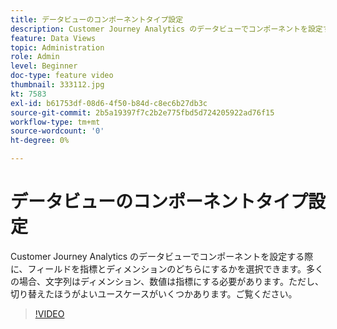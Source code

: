 ```yaml
---
title: データビューのコンポーネントタイプ設定
description: Customer Journey Analytics のデータビューでコンポーネントを設定する際に、フィールドを指標とディメンションのどちらにするかを選択できます。多くの場合、文字列はディメンション、数値は指標にする必要があります。ただし、切り替えたほうがよいユースケースがいくつかあります。ご覧ください。
feature: Data Views
topic: Administration
role: Admin
level: Beginner
doc-type: feature video
thumbnail: 333112.jpg
kt: 7583
exl-id: b61753df-08d6-4f50-b84d-c8ec6b27db3c
source-git-commit: 2b5a19397f7c2b2e775fbd5d724205922ad76f15
workflow-type: tm+mt
source-wordcount: '0'
ht-degree: 0%

---
```


# データビューのコンポーネントタイプ設定

Customer Journey Analytics のデータビューでコンポーネントを設定する際に、フィールドを指標とディメンションのどちらにするかを選択できます。多くの場合、文字列はディメンション、数値は指標にする必要があります。ただし、切り替えたほうがよいユースケースがいくつかあります。ご覧ください。

>[!VIDEO](https://video.tv.adobe.com/v/3412937/?quality=12&learn=on&captions=jpn)
